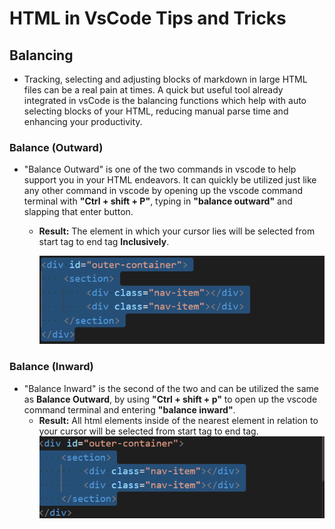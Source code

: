 # HTML in VsCode Tips and Tricks
## Balancing
- Tracking, selecting and adjusting blocks of markdown in large HTML files can be a real pain at times. A quick but useful tool already integrated in vsCode is the balancing functions which help with auto selecting blocks of your HTML, reducing manual parse time and enhancing your productivity. 
### Balance (Outward)
- "Balance Outward" is one of the two commands in vscode to help support you in your HTML endeavors. It can quickly be utilized just like any other command in vscode by opening up the vscode command terminal with **"Ctrl + shift + P"**, typing in **"balance outward"** and slapping that enter button.
  - **Result:** The element in which your cursor lies will be selected from start tag to end tag **Inclusively**. 

    ![image.png](./images/Screenshot%202022-08-29%20204046.png)

### Balance (Inward)
- "Balance Inward" is the second of the two and can be utilized the same as **Balance Outward**, by using **"Ctrl + shift + p"** to open up the vscode command terminal and entering **"balance inward"**.
  - **Result:** All html elements inside of the nearest element in relation to your cursor will be selected from start tag to end tag.
![image.png](./images/Screenshot%202022-08-29%20204520.png)